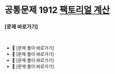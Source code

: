 # 공통문제 1912	[팩토리얼 계산](https://codeup.kr/problem.php?id=1912)
### [문제 바로가기]

<br/>

- 🍊 [문제 풀이 바로가기]
- 🍇 [문제 풀이 바로가기]
- 🥝 [문제 풀이 바로가기]
- 🍉 [문제 풀이 바로가기]